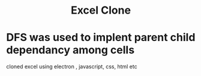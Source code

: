<div align="center"><h1> Excel Clone</h1></div>

<h1> DFS was used to implent parent child dependancy among cells </h1>
cloned excel using electron , javascript, css, html etc
